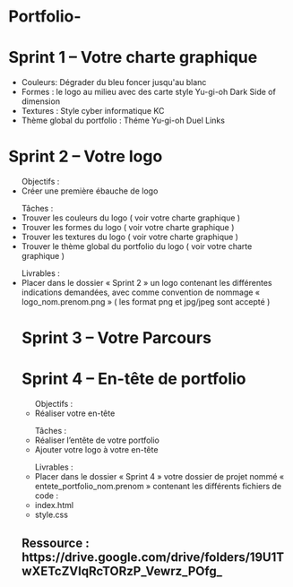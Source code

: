 # Portfolio-
<h1>Sprint 1 – Votre charte graphique</h1>
<ul>
 <li>Couleurs: Dégrader du bleu foncer jusqu'au  blanc </li>
<li>Formes :  le logo au milieu avec des carte style Yu-gi-oh Dark Side of dimension </li>
  <li>Textures : Style cyber informatique KC</li>
  <li>Thème global du portfolio : Théme Yu-gi-oh Duel Links</li>
  </ul>
  <h1>Sprint 2 – Votre logo</h1>
 <ul> Objectifs : 
  <li> Créer une première ébauche de logo </li>
 </ul>
 <ul> Tâches :
 <li>Trouver les couleurs du logo ( voir votre charte graphique )
<li>Trouver les formes du logo ( voir votre charte graphique )
<li>Trouver les textures du logo ( voir votre charte graphique )
<li>Trouver le thème global du portfolio du logo ( voir votre charte graphique )
  </li>
 </ul>
 <ul>Livrables :
<li>Placer dans le dossier « Sprint 2 »  un logo contenant les différentes indications demandées, avec comme convention de nommage « logo_nom.prenom.png »
 ( les format png et jpg/jpeg sont accepté ) </li>
<h1>Sprint 3 – Votre Parcours</h1>
<h1>Sprint 4 – En-tête de portfolio</h1>
 <ul> Objectifs : 
  <li>   Réaliser votre en-tête </li>
 </ul>
 <ul> Tâches :
 <li>  Réaliser l’entête de votre portfolio
<li>     Ajouter votre logo à votre en-tête
  </li>
 </ul>
  <ul> Livrables :
 <li>  Placer dans le dossier « Sprint 4 »  votre dossier de projet nommé
« entete_portfolio_nom.prenom » contenant les différents fichiers de code :

<li> index.html
 <li> style.css
  </li>
 </ul>
<h2>Ressource : https://drive.google.com/drive/folders/19U1TwXETcZVlqRcTORzP_Vewrz_POfg_ </h2>
